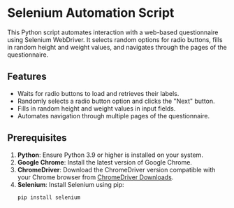 # Selenium Automation Script

This Python script automates interaction with a web-based questionnaire using Selenium WebDriver. It selects random options for radio buttons, fills in random height and weight values, and navigates through the pages of the questionnaire.

## Features

- Waits for radio buttons to load and retrieves their labels.
- Randomly selects a radio button option and clicks the "Next" button.
- Fills in random height and weight values in input fields.
- Automates navigation through multiple pages of the questionnaire.

## Prerequisites

1. **Python**: Ensure Python 3.9 or higher is installed on your system.
2. **Google Chrome**: Install the latest version of Google Chrome.
3. **ChromeDriver**: Download the ChromeDriver version compatible with your Chrome browser from [ChromeDriver Downloads](https://chromedriver.chromium.org/downloads).
4. **Selenium**: Install Selenium using pip:
   ```bash
   pip install selenium
